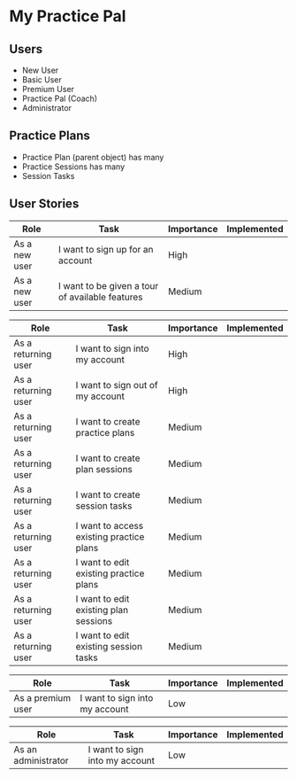 # My Practice Pal

## Users

* New User
* Basic User
* Premium User
* Practice Pal (Coach)
* Administrator

## Practice Plans

* Practice Plan (parent object) has many
* Practice Sessions has many
* Session Tasks

## User Stories

| Role          | Task                                            | Importance | Implemented |
|---------------|-------------------------------------------------|------------|-------------|
| As a new user | I want to sign up for an account                | High       |             |
| As a new user | I want to be given a tour of available features | Medium     |             |

| Role                | Task                                      | Importance | Implemented |
|---------------------|-------------------------------------------|------------|-------------|
| As a returning user | I want to sign into my account            | High       |             |
| As a returning user | I want to sign out of my account          | High       |             |
| As a returning user | I want to create practice plans           | Medium     |             |
| As a returning user | I want to create plan sessions            | Medium     |             |
| As a returning user | I want to create session tasks            | Medium     |             |
| As a returning user | I want to access existing practice plans  | Medium     |             |
| As a returning user | I want to edit existing practice plans    | Medium     |             |
| As a returning user | I want to edit existing plan sessions     | Medium     |             |
| As a returning user | I want to edit existing session tasks     | Medium     |             |

| Role                | Task                                      | Importance | Implemented |
|---------------------|-------------------------------------------|------------|-------------|
| As a premium user   | I want to sign into my account            | Low        |             |

| Role                | Task                                      | Importance | Implemented |
|---------------------|-------------------------------------------|------------|-------------|
| As an administrator | I want to sign into my account            | Low        |             |
